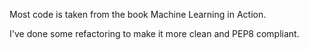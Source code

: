 Most code is taken from the book Machine Learning in Action.

I've done some refactoring to make it more clean and PEP8 compliant.
